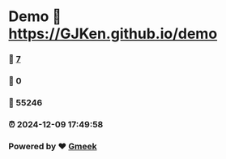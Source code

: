 # Demo :link: https://GJKen.github.io/demo 
### :page_facing_up: [7](https://GJKen.github.io/demo/tag.html) 
### :speech_balloon: 0 
### :hibiscus: 55246 
### :alarm_clock: 2024-12-09 17:49:58 
### Powered by :heart: [Gmeek](https://github.com/Meekdai/Gmeek)
